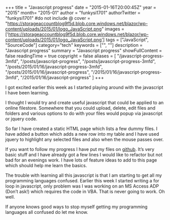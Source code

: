 +++
title = "Javascript progress"
date = "2015-01-16T20:00:45Z"
year = "2015"
month= "2015-01"
author = "funkysi1701"
authorTwitter = "funkysi1701" #do not include @
cover = "https://storageaccountblog9f5d.blob.core.windows.net/blazor/wp-content/uploads/2015/01/logo_JavaScript.png"
images =['https://storageaccountblog9f5d.blob.core.windows.net/blazor/wp-content/uploads/2015/01/logo_JavaScript.png']
tags = ["JavaScript",  "SourceCode"]
category="tech"
keywords = ["", ""]
description =  "Javascript progress"
summary = "Javascript progress"
showFullContent = false
readingTime = true
copyright = false
aliases = [
    "/javascript-progress-3mfd",
    "/posts/javascript-progress",
    "/posts/javascript-progress-3mfd",
    "/posts/2015/01/16/javascript-progress-3mfd",
    "/posts/2015/01/16/javascript-progress",
    "/2015/01/16/javascript-progress-3mfd",
    "/2015/01/16/javascript-progress"
]
+++

I got excited earlier this week as I started playing around with the javascript I have been learning.

I thought I would try and create useful javascript that could be applied to an online filestore. Somewhere that you could upload, delete, edit files and folders and various options to do with your files would popup via javascript or jquery code.

So far I have created a static HTML page which lists a few dummy files. I have added a button which adds a new row into my table and I have used jquery to highlight any selected files and also when the mouse passes over.

If you want to follow my progress I have put my files on [github](https://github.com/funkysi1701/CodeSamples/tree/master/clouds-js). It’s very basic stuff and I have already got a few lines I would like to refactor but not bad for an evenings work. I have lots of feature ideas to add to this page which should help me learn the basics.

The trouble with learning all this javascript is that I am starting to get all my programming languages confused. Earlier this week I started writing a for loop in javascript, only problem was I was working on an MS Access ADP (Don’t ask!) which requires the code in VBA. That is never going to work. Oh well.

If anyone knows good ways to stop myself getting my programming languages all confused do let me know.